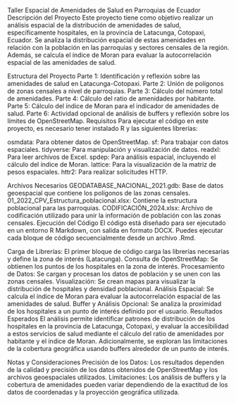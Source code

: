 Taller Espacial de Amenidades de Salud en Parroquias de Ecuador
Descripción del Proyecto
Este proyecto tiene como objetivo realizar un análisis espacial de la distribución de amenidades de salud, específicamente hospitales, en la provincia de Latacunga, Cotopaxi, Ecuador. Se analiza la distribución espacial de estas amenidades en relación con la población en las parroquias y sectores censales de la región. Además, se calcula el índice de Moran para evaluar la autocorrelación espacial de las amenidades de salud.

Estructura del Proyecto
Parte 1: Identificación y reflexión sobre las amenidades de salud en Latacunga-Cotopaxi.
Parte 2: Unión de polígonos de zonas censales a nivel de parroquias.
Parte 3: Cálculo del número total de amenidades.
Parte 4: Cálculo del ratio de amenidades por habitante.
Parte 5: Cálculo del índice de Moran para el indicador de amenidades de salud.
Parte 6: Actividad opcional de análisis de buffers y reflexión sobre los límites de OpenStreetMap.
Requisitos
Para ejecutar el código en este proyecto, es necesario tener instalado R y las siguientes librerías:

osmdata: Para obtener datos de OpenStreetMap.
sf: Para trabajar con datos espaciales.
tidyverse: Para manipulación y visualización de datos.
readxl: Para leer archivos de Excel.
spdep: Para análisis espacial, incluyendo el cálculo del índice de Moran.
lattice: Para la visualización de la matriz de pesos espaciales.
httr2: Para realizar solicitudes HTTP.

Archivos Necesarios
GEODATABASE_NACIONAL_2021.gdb: Base de datos geoespacial que contiene los polígonos de las zonas censales.
01_2022_CPV_Estructura_poblacional.xlsx: Contiene la estructura poblacional para las parroquias.
CODIFICACIÓN_2024.xlsx: Archivo de codificación utilizado para unir la información de población con las zonas censales.
Ejecución del Código
El código está diseñado para ser ejecutado en un entorno R Markdown, con salida en formato DOCX. Puedes ejecutar cada bloque de código secuencialmente desde un archivo .Rmd.

Carga de Librerías: El primer bloque de código carga las librerías necesarias y define la zona de interés (Latacunga).
Consulta de OpenStreetMap: Se obtienen los puntos de los hospitales en la zona de interés.
Procesamiento de Datos: Se cargan y procesan los datos de población y se unen con las zonas censales.
Visualización: Se crean mapas para visualizar la distribución de hospitales y densidad poblacional.
Análisis Espacial: Se calcula el índice de Moran para evaluar la autocorrelación espacial de las amenidades de salud.
Buffer y Análisis Opcional: Se analiza la proximidad de los hospitales a un punto de interés definido por el usuario.
Resultados Esperados
El análisis permite identificar patrones de distribución de los hospitales en la provincia de Latacunga, Cotopaxi, y evaluar la accesibilidad a estos servicios de salud mediante el cálculo del ratio de amenidades por habitante y el índice de Moran. Adicionalmente, se exploran las limitaciones de la cobertura geográfica usando buffers alrededor de un punto de interés.

Notas y Consideraciones
Precisión de los Datos: Los resultados dependen de la calidad y precisión de los datos obtenidos de OpenStreetMap y los archivos geoespaciales utilizados.
Limitaciones: Los análisis de buffers y la cobertura de amenidades pueden variar dependiendo de la exactitud de los datos de coordenadas y la proyección geográfica utilizada.
